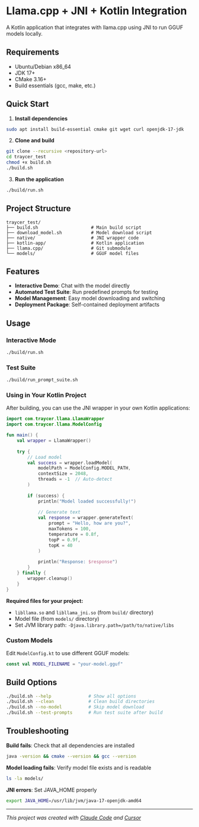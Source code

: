# Llama.cpp + JNI + Kotlin Integration

A Kotlin application that integrates with llama.cpp using JNI to run GGUF models locally.

## Requirements

- Ubuntu/Debian x86_64
- JDK 17+
- CMake 3.16+
- Build essentials (gcc, make, etc.)

## Quick Start

1. **Install dependencies**
```bash
sudo apt install build-essential cmake git wget curl openjdk-17-jdk
```

2. **Clone and build**
```bash
git clone --recursive <repository-url>
cd traycer_test
chmod +x build.sh
./build.sh
```

3. **Run the application**
```bash
./build/run.sh
```

## Project Structure

```
traycer_test/
├── build.sh                    # Main build script
├── download_model.sh           # Model download script
├── native/                     # JNI wrapper code
├── kotlin-app/                 # Kotlin application
├── llama.cpp/                  # Git submodule
└── models/                     # GGUF model files
```

## Features

- **Interactive Demo**: Chat with the model directly
- **Automated Test Suite**: Run predefined prompts for testing
- **Model Management**: Easy model downloading and switching
- **Deployment Package**: Self-contained deployment artifacts

## Usage

### Interactive Mode
```bash
./build/run.sh
```

### Test Suite
```bash
./build/run_prompt_suite.sh
```

### Using in Your Kotlin Project

After building, you can use the JNI wrapper in your own Kotlin applications:

```kotlin
import com.traycer.llama.LlamaWrapper
import com.traycer.llama.ModelConfig

fun main() {
    val wrapper = LlamaWrapper()
    
    try {
        // Load model
        val success = wrapper.loadModel(
            modelPath = ModelConfig.MODEL_PATH,
            contextSize = 2048,
            threads = -1  // Auto-detect
        )
        
        if (success) {
            println("Model loaded successfully!")
            
            // Generate text
            val response = wrapper.generateText(
                prompt = "Hello, how are you?",
                maxTokens = 100,
                temperature = 0.8f,
                topP = 0.9f,
                topK = 40
            )
            
            println("Response: $response")
        }
    } finally {
        wrapper.cleanup()
    }
}
```

**Required files for your project:**
- `libllama.so` and `libllama_jni.so` (from `build/` directory)
- Model file (from `models/` directory)
- Set JVM library path: `-Djava.library.path=/path/to/native/libs`

### Custom Models
Edit `ModelConfig.kt` to use different GGUF models:
```kotlin
const val MODEL_FILENAME = "your-model.gguf"
```

## Build Options

```bash
./build.sh --help              # Show all options
./build.sh --clean             # Clean build directories
./build.sh --no-model          # Skip model download
./build.sh --test-prompts      # Run test suite after build
```

## Troubleshooting

**Build fails**: Check that all dependencies are installed
```bash
java -version && cmake --version && gcc --version
```

**Model loading fails**: Verify model file exists and is readable
```bash
ls -la models/
```

**JNI errors**: Set JAVA_HOME properly
```bash
export JAVA_HOME=/usr/lib/jvm/java-17-openjdk-amd64
```

---

*This project was created with [Claude Code](https://claude.ai/code) and [Cursor](https://cursor.sh)*
